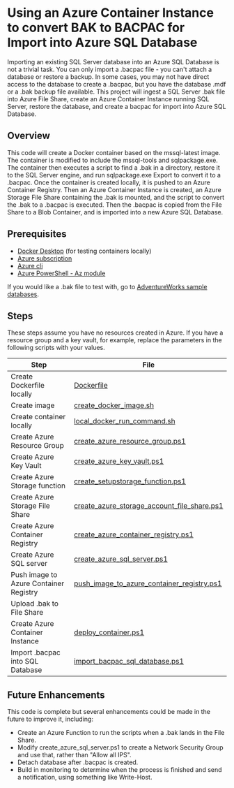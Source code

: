# Using an Azure Container Instance to convert BAK to BACPAC for Import into Azure SQL Database 
Importing an existing SQL Server database into an Azure SQL Database is not a trivial task. You can only import a .bacpac file - you can't attach a database or restore a backup. In some cases, you may not have direct access to the database to create a .bacpac, but you have the database .mdf or a .bak backup file available. This project will ingest a SQL Server .bak file into Azure File Share, create an Azure Container Instance running SQL Server, restore the database, and create a bacpac for import into Azure SQL Database.

## Overview

This code will create a Docker container based on the mssql-latest image. The container is modified to include the mssql-tools and sqlpackage.exe. The container then executes a script to find a .bak in a directory, restore it to the SQL Server engine, and run sqlpackage.exe Export to convert it to a .bacpac. Once the container is created locally, it is pushed to an Azure Container Registry. Then an Azure Container Instance is created, an Azure Storage File Share containing the .bak is mounted, and the script to convert the .bak to a .bacpac is executed. Then the .bacpac is copied from the File Share to a Blob Container, and is imported into a new Azure SQL Database.

## Prerequisites

* [Docker Desktop](https://www.docker.com/products/docker-desktop) (for testing containers locally)
* [Azure subscription](https://azure.microsoft.com/en-us/free/)
* [Azure cli](https://docs.microsoft.com/en-us/cli/azure/install-azure-cli?view=azure-cli-latest)
* [Azure PowerShell - Az module](https://docs.microsoft.com/en-us/powershell/azure/install-az-ps?view=azps-4.5.0)

If you would like a .bak file to test with, go to [AdventureWorks sample databases](https://github.com/Microsoft/sql-server-samples/releases/tag/adventureworks).

## Steps

These steps assume you have no resources created in Azure. If you have a resource group and a key vault, for example, replace the parameters in the following scripts with your values.

| Step                                          | File                                                                                                     |
|---------                                      |--------                                                                                                  |
|Create Dockerfile locally                      | [Dockerfile](/container/Docker/Dockerfile)                                                                          |
|Create image                                   | [create_docker_image.sh](/container/Docker/create_docker_image.sh)                                                  |
|Create container locally                       | [local_docker_run_command.sh](/container/Docker/local_docker_run_command.sh)                                        |
|Create Azure Resource Group                    | [create_azure_resource_group.ps1](/container/PowerShell/create_azure_resource_group.ps1)                            |
|Create Azure Key Vault                         | [create_azure_key_vault.ps1](/container/PowerShell/create_azure_key_vault.ps1)                                      |
|Create Azure Storage function                  | [create_setupstorage_function.ps1](/container/PowerShell/create_setupstorage_function.ps1)                          |
|Create Azure Storage File Share                | [create_azure_storage_account_file_share.ps1](/container/PowerShell/create_azure_storage_account_file_share.ps1)    |
|Create Azure Container Registry                | [create_azure_container_registry.ps1](/container/PowerShell/create_azure_container_registry.ps1)                    |
|Create Azure SQL server                        | [create_azure_sql_server.ps1](/container/PowerShell/create_azure_sql_server.ps1)                                    |
|Push image to Azure Container Registry         | [push_image_to_azure_container_registry.ps1](/container/PowerShell/push_image_to_azure_container_registry.ps1)      |
|Upload .bak to File Share                      |                                                                                                          |
|Create Azure Container Instance                | [deploy_container.ps1](/container/PowerShell/deploy_container.ps1)                                                  |
|Import .bacpac into SQL Database               | [import_bacpac_sql_database.ps1](/container/PowerShell/import_bacpac_sql_database.ps1)                              |

## Future Enhancements

This code is complete but several enhancements could be made in the future to improve it, including:

* Create an Azure Function to run the scripts when a .bak lands in the File Share.
* Modify create_azure_sql_server.ps1 to create a Network Security Group and use that, rather than "Allow all IPS".
* Detach database after .bacpac is created.
* Build in monitoring to determine when the process is finished and send a notification, using something like Write-Host.
